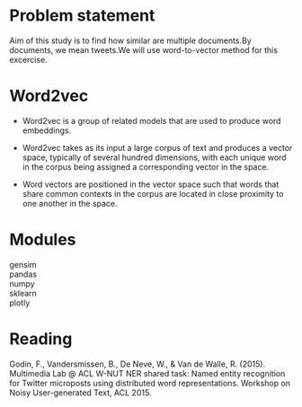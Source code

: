 # Problem statement

Aim of this study is to find how similar are multiple documents.By documents, we mean tweets.We will use word-to-vector method for this excercise.

# Word2vec

- Word2vec is a group of related models that are used to produce word embeddings.

- Word2vec takes as its input a large corpus of text and produces a vector space, typically of several hundred dimensions, with each unique word in the corpus being assigned a corresponding vector in the space. 

- Word vectors are positioned in the vector space such that words that share common contexts in the corpus are located in close proximity to one another in the space.

# Modules

gensim<br>
pandas<br>
numpy<br>
sklearn<br>
plotly<br>

# Reading

Godin, F., Vandersmissen, B., De Neve, W., & Van de Walle, R. (2015). Multimedia Lab @ ACL W-NUT NER shared task: Named entity recognition for Twitter microposts using distributed word representations. Workshop on Noisy User-generated Text, ACL 2015.
